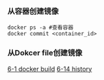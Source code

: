 ### 从容器创建镜像
```
docker ps -a #查看容器
docker commit <container_id>
```
### 从Dokcer file创建镜像
[6-1 docker build](../../ChatGpt/6-1%20docker%20build.md)
[6-14 history](../../ChatGpt/6-14%20history.md)
